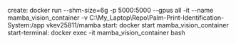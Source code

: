 create: docker run --shm-size=6g -p 5000:5000 --gpus all -it --name mamba_vision_container -v C:\My_Laptop\Repo\Palm-Print-Identification-System:/app vkev25811/mamba
start: docker start mamba_vision_container
start-terminal: docker exec -it mamba_vision_container bash



<!-- pip install torch==1.8.1+cu111 torchvision==0.9.1+cu111 -f https://download.pytorch.org/whl/torch_stable.html -->